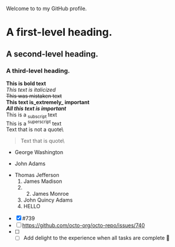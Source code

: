 Welcome to to my GitHub profile.
# A first-level heading.
## A second-level heading.
### A third-level heading.
**This is bold text**\
_This text is italicized_\
~~This was mistaken text~~\
**This text is_extremely_ important**\
***All this text is important***\
This is a <sub>subscript </sub> text\
This is a <sup>superscript</sup> text\
Text that is not a quote\
> Text that is quote\
- George Washington
* John Adams
+ Thomas Jefferson
  1. James Madison
  2.  2. James Monroe
  3. John Quincy Adams
  1. HELLO
- [x] #739
- [ ] https://github.com/octo-org/octo-repo/issues/740
- [ ]  - [ ] Add delight to the experience when all tasks are
complete :tada:
